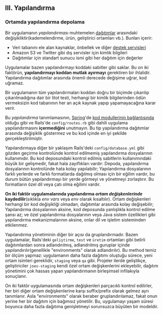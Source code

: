 ## III. Yapılandırma
### Ortamda yapılandırma depolama

Bir uygulamanın *yapılandırması* muhtemelen [dağıtımlar](./codebase) arasındaki değişikliktir(kademelendirme, ürün, geliştirici ortamları vb.). Bunları içerir:

* Veri tabanını ele alan kaynaklar, önbellek ve diğer [destek servisleri](./backing-services)
* Amazon S3 ve Twitter gibi dış servisler için kimlik bilgileri
* Dağıtımlar için standart sunucu ismi gibi her dağıtım için değerler

Uygulamalar bazen  yapılandırmayı koddaki sabitler gibi saklar. Bu on iki faktörün, **yapılandırmayı koddan mutlak ayırmayı** gerektiren bir ihlalidir. Yapılandırma dağıtımlar arasında önemli derecede değişime uğrar, kod uğramaz.

Bir uygulamanın tüm yapılandırmaları koddan doğru bir biçimde çıkarılıp çıkarılmadığına dair bir litot testi, herhangi bir kimlik bilgilerinden ödün vermeksizin kod tabanının her an açık kaynak yapıp yapamayacağına karar verir.

Bu *yapılandırma* tanımlamasının, [Spring](http://spring.io/)'de [kod modullerinin bağlantısında](http://docs.spring.io/spring/docs/current/spring-framework-reference/html/beans.html) olduğu gibi ve Rails'de `config/routes.rb` gibi dahili uygulama yapılandırmasını **içermediğini** unutmayın. Bu tip yapılandırma dağıtımlar arasında değişiklik göstermez ve bu kod içinde en iyi şekilde gerçekleştirilmiştir.

Yapılandırmaya diğer bir yaklaşım  Rails'deki `config/database.yml` gibi gözden geçirme kontrolünde kontrol edilmemiş yapılandırma dosyalarının kullanımıdır. Bu kod deposundaki kontrol edilmiş sabitlerin kullanımındaki büyük bir gelişmedir, fakat hala zayıflıkları vardır: Depoda, yapılandırma dosyalarının kontrolünde hata kolay yapılabilir; Yapılandırma dosyalarının farklı yerlerde ve farklı formatlarda dağılmış olması için bir eğilim vardır, bu durum bütün yapılandırmayı bir yerde görmeyi ve yönetmeyi zorlaştırır. Bu formatların özel dil veya çatı olma eğilimi vardır.

**On iki faktör uygulamalarında yapılandırma *ortam değişkenlerinde* kaydedilir**(sıklıkla *env vars* veya *env* olarak kısaltılır). Ortam değişkenleri herhangi bir kod değişikliği olmadan, dağıtımlar arasında kolay değişebilir; Yapılandırma dosyalarının aksine, kod deposunda yanlışlıkla kontrol edilme şansı az; ve özel yapılandırma dosyalarının veya Java sistem özellikleri gibi yapılandırma mekanizmalarının aksine, onlar dil ve işletim sisteminden etkilenmez.

Yapılandırma yönetiminin diğer bir açısı da gruplandırmadır. Bazen uygulamalar, Rails'deki `geliştirme`, `test` ve `üretim` ortamları gibi belirli dağıtımlardan sonra adlandırılmış, adlandrılmış guruplar içinde yapılandırılır(genellikle "environments" olarak adlandırılır). Bu method temiz bir ölçüm yapmaz: uygulamanın daha fazla dağıtımı oluştuğu sürece, yeni ortam isimleri gereklidir, `staging` veya `qa` gibi. Projeler ilerde geliştikçe, geliştiriciler `joes-staging` kendi özel ortam değişkenlerini ekleyebilir, dağıtım yönetimini çok hassas yapan yapılandırmanın birleşimsel infilakıyla sonuçlanır.

On iki faktör uygulamasında ortam değişkenleri parçacıklı kontrol edilirler, her biri diğer ortam değişkenlerine karşı suffix/prefix olarak gelmez ayrı tanımlanır. Asla "environments" olarak beraber gruplandırılamaz, fakat onun yerine her bir dağıtım için bağımsız yönetilir. Bu, uygulamayı yaşam süresi boyunca daha fazla dağıtıma genişletmeyi sorunsuzca büyüten bir modeldir.
